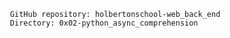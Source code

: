                       GitHub repository: holbertonschool-web_back_end
                      Directory: 0x02-python_async_comprehension
